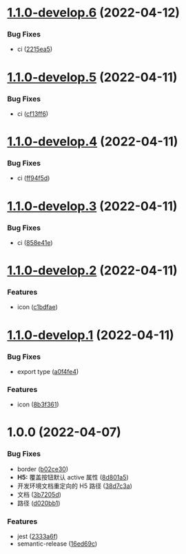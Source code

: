 # [1.1.0-develop.6](https://github.com/sushi-su/ant-design-taro/compare/v1.1.0-develop.5...v1.1.0-develop.6) (2022-04-12)


### Bug Fixes

* ci ([2215ea5](https://github.com/sushi-su/ant-design-taro/commit/2215ea50b3c2135acc2603537a7244fbcb1ccda7))

# [1.1.0-develop.5](https://github.com/sushi-su/ant-design-taro/compare/v1.1.0-develop.4...v1.1.0-develop.5) (2022-04-11)


### Bug Fixes

* ci ([cf13ff6](https://github.com/sushi-su/ant-design-taro/commit/cf13ff66dd617c3e9ef4be48783055d9d3b85727))

# [1.1.0-develop.4](https://github.com/sushi-su/ant-design-taro/compare/v1.1.0-develop.3...v1.1.0-develop.4) (2022-04-11)


### Bug Fixes

* ci ([ff94f5d](https://github.com/sushi-su/ant-design-taro/commit/ff94f5de10c6e29ce8db07c1234dd648778272ef))

# [1.1.0-develop.3](https://github.com/sushi-su/ant-design-taro/compare/v1.1.0-develop.2...v1.1.0-develop.3) (2022-04-11)


### Bug Fixes

* ci ([858e41e](https://github.com/sushi-su/ant-design-taro/commit/858e41e3d51013631ae2d10457f1f3ac0c8a2535))

# [1.1.0-develop.2](https://github.com/sushi-su/ant-design-taro/compare/v1.1.0-develop.1...v1.1.0-develop.2) (2022-04-11)


### Features

* icon ([c1bdfae](https://github.com/sushi-su/ant-design-taro/commit/c1bdfae712a20733609c1f39827139235c02c0bf))

# [1.1.0-develop.1](https://github.com/sushi-su/ant-design-taro/compare/v1.0.0...v1.1.0-develop.1) (2022-04-11)


### Bug Fixes

* export type ([a0f4fe4](https://github.com/sushi-su/ant-design-taro/commit/a0f4fe4818a023fc6d633b419bdf02160c946cdc))


### Features

* icon ([8b3f361](https://github.com/sushi-su/ant-design-taro/commit/8b3f3618fea413bf8f076709d123c9d220b7bce9))

# 1.0.0 (2022-04-07)


### Bug Fixes

* border ([b02ce30](https://github.com/sushi-su/ant-design-taro/commit/b02ce300ab2082b5998226e941233d1108935f27))
* **H5:** 覆盖按钮默认 active 属性 ([8d801a5](https://github.com/sushi-su/ant-design-taro/commit/8d801a53be4e3c7b79258db9ea14b0cbbcd1d0b8))
* 开发环境文档重定向的 H5 路径 ([38d7c3a](https://github.com/sushi-su/ant-design-taro/commit/38d7c3aa6e900a32f44065cb3eba5614a1264eb0))
* 文档 ([3b7205d](https://github.com/sushi-su/ant-design-taro/commit/3b7205d3b488314a6aa4a01be5b8efd0f73ac41d))
* 路径 ([d020bb1](https://github.com/sushi-su/ant-design-taro/commit/d020bb1c0dc1f4bdaa9f88638d886301b20b41e0))


### Features

* jest ([2333a6f](https://github.com/sushi-su/ant-design-taro/commit/2333a6fb3d5116f2e2caa79035dfaccd40e8123b))
* semantic-release ([16ed69c](https://github.com/sushi-su/ant-design-taro/commit/16ed69ce6fa36402c06045af1c24969a030edf86))
